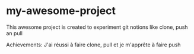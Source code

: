 # my-awesome-project

This awesome project is created to experiment git notions like clone, push an pull

Achievements:
J'ai réussi à faire clone, pull et je m'apprête à faire push
